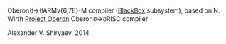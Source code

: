 Oberonꀀ→ꀀARMv{6,7E}-M compiler ([BlackBox](http://www.oberon.ch/blackbox.html) subsystem), based on N. Wirth [Project Oberon](http://www.inf.ethz.ch/personal/wirth/ProjectOberon/index.html) Oberonꀀ→ꀀRISC compiler

Alexander V. Shiryaev, 2014
